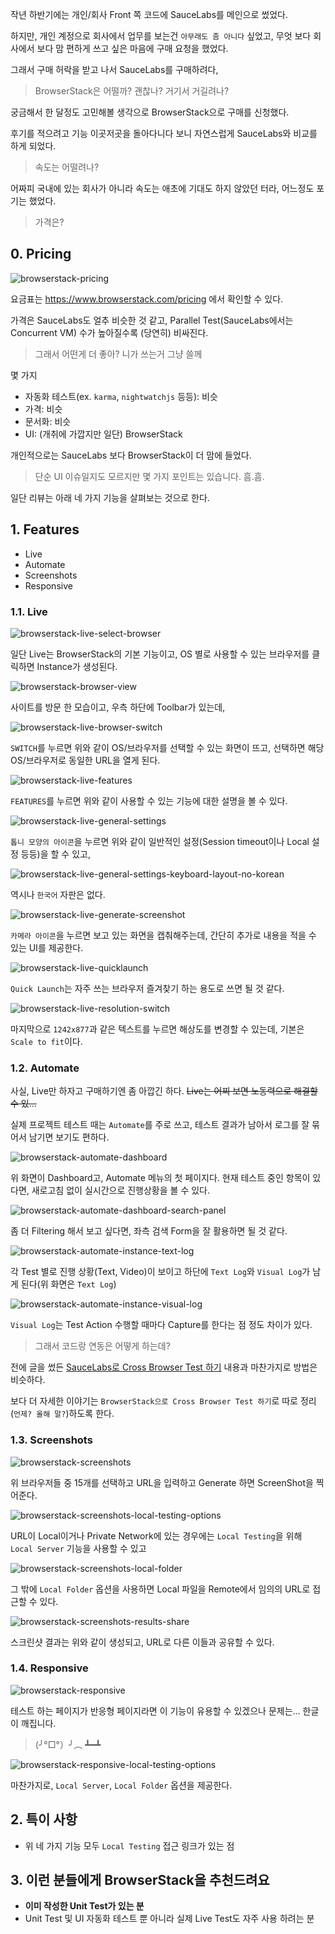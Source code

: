 작년 하반기에는 개인/회사 Front 쪽 코드에 SauceLabs를 메인으로 썼었다.

하지만, 개인 계정으로 회사에서 업무를 보는건 `아무래도 좀 아니다` 싶었고, 무엇 보다 회사에서 보다 맘 편하게 쓰고 싶은 마음에 구매 요청을 했었다.

그래서 구매 허락을 받고 나서 SauceLabs를 구매하려다,

> BrowserStack은 어떨까? 괜찮나? 거기서 거길려나?

궁금해서 한 달정도 고민해볼 생각으로 BrowserStack으로 구매를 신청했다.

후기를 적으려고 기능 이곳저곳을 돌아다니다 보니 자연스럽게 SauceLabs와 비교를 하게 되었다.

> 속도는 어떨려나?

어짜피 국내에 있는 회사가 아니라 속도는 애초에 기대도 하지 않았던 터라, 어느정도 포기는 했었다.

> 가격은?

## 0. Pricing

![browserstack-pricing](../images/2017/01/03/browserstack-pricing.png)

요금표는 https://www.browserstack.com/pricing 에서 확인할 수 있다.

가격은 SauceLabs도 얼추 비슷한 것 같고, Parallel Test(SauceLabs에서는 Concurrent VM) 수가 높아질수록 (당연히) 비싸진다.

> 그래서 어떤게 더 좋아? 니가 쓰는거 그냥 쓸께

몇 가지
- 자동화 테스트(ex. `karma`, `nightwatchjs` 등등): 비슷
- 가격: 비슷
- 문서화: 비슷
- UI: (개취에 가깝지만 일단) BrowserStack

개인적으로는 SauceLabs 보다 BrowserStack이 더 맘에 들었다.

> 단순 UI 이슈일지도 모르지만 몇 가지 포인트는 있습니다. 흠.흠.

일단 리뷰는 아래 네 가지 기능을 살펴보는 것으로 한다.

## 1. Features
- Live
- Automate
- Screenshots
- Responsive

### 1.1. Live

![browserstack-live-select-browser](../images/2017/01/03/browserstack-live-select-browser.png)

일단 Live는 BrowserStack의 기본 기능이고, OS 별로 사용할 수 있는 브라우저를 클릭하면 Instance가 생성된다.

![browserstack-browser-view](../images/2017/01/03/browserstack-browser-view.png)

사이트를 방문 한 모습이고, 우측 하단에 Toolbar가 있는데,

![browserstack-live-browser-switch](../images/2017/01/03/browserstack-live-browser-switch.png)

`SWITCH`를 누르면 위와 같이 OS/브라우저를 선택할 수 있는 화면이 뜨고, 선택하면 해당 OS/브라우저로 동일한 URL을 열게 된다.

![browserstack-live-features](../images/2017/01/03/browserstack-live-features.png)

`FEATURES`를 누르면 위와 같이 사용할 수 있는 기능에 대한 설명을 볼 수 있다.

![browserstack-live-general-settings](../images/2017/01/03/browserstack-live-general-settings.png)

`톱니 모양의 아이콘`을 누르면 위와 같이 일반적인 설정(Session timeout이나 Local 설정 등등)을 할 수 있고,

![browserstack-live-general-settings-keyboard-layout-no-korean](../images/2017/01/03/browserstack-live-general-settings-keyboard-layout-no-korean.png)

역시나 `한국어` 자판은 없다.

![browserstack-live-generate-screenshot](../images/2017/01/03/browserstack-live-generate-screenshot.png)

`카메라 아이콘`을 누르면 보고 있는 화면을 캡춰해주는데, 간단히 추가로 내용을 적을 수 있는 UI를 제공한다.

![browserstack-live-quicklaunch](../images/2017/01/03/browserstack-live-quicklaunch.png)

`Quick Launch`는 자주 쓰는 브라우저 즐겨찾기 하는 용도로 쓰면 될 것 같다.

![browserstack-live-resolution-switch](../images/2017/01/03/browserstack-live-resolution-switch.png)

마지막으로 `1242x877`과 같은 텍스트를 누르면 해상도를 변경할 수 있는데, 기본은 `Scale to fit`이다.

### 1.2. Automate
사실, Live만 하자고 구매하기엔 좀 아깝긴 하다. ~~Live는 어찌 보면 노동력으로 해결할 수 있...~~

실제 프로젝트 테스트 때는 `Automate`를 주로 쓰고, 테스트 결과가 남아서 로그를 잘 묶어서 남기면 보기도 편하다.

![browserstack-automate-dashboard](../images/2017/01/03/browserstack-automate-dashboard.png)

위 화면이 Dashboard고, Automate 메뉴의 첫 페이지다. 현재 테스트 중인 항목이 있다면, 새로고침 없이 실시간으로 진행상황을 볼 수 있다.

![browserstack-automate-dashboard-search-panel](../images/2017/01/03/browserstack-automate-dashboard-search-panel.png)

좀 더 Filtering 해서 보고 싶다면, 좌측 검색 Form을 잘 활용하면 될 것 같다.

![browserstack-automate-instance-text-log](../images/2017/01/03/browserstack-automate-instance-text-log.png)

각 Test 별로 진행 상황(Text, Video)이 보이고 하단에 `Text Log`와 `Visual Log`가 남게 된다(위 화면은 `Text Log`)

![browserstack-automate-instance-visual-log](../images/2017/01/03/browserstack-automate-instance-visual-log.png)

`Visual Log`는 Test Action 수행할 때마다 Capture를 한다는 점 정도 차이가 있다.

> 그래서 코드랑 연동은 어떻게 하는데?

전에 글을 썼든 [SauceLabs로 Cross Browser Test 하기](https://kyungw00k.github.io/2016/09/05/SauceLabs%EB%A1%9C-cross-browser-test-%ED%95%98%EA%B8%B0/) 내용과 마찬가지로 방법은 비슷하다.

보다 더 자세한 이야기는 `BrowserStack으로 Cross Browser Test 하기`로 따로 정리(`언제? 올해 말?`)하도록 한다.

### 1.3. Screenshots
![browserstack-screenshots](../images/2017/01/03/browserstack-screenshots.png)

위 브라우저들 중 15개를 선택하고 URL을 입력하고 Generate 하면 ScreenShot을 찍어준다.

![browserstack-screenshots-local-testing-options](../images/2017/01/03/browserstack-screenshots-local-testing-options.png)

URL이 Local이거나 Private Network에 있는 경우에는 `Local Testing`을 위해 `Local Server` 기능을 사용할 수 있고

![browserstack-screenshots-local-folder](../images/2017/01/03/browserstack-screenshots-local-folder.png)

그 밖에 `Local Folder` 옵션을 사용하면 Local 파일을 Remote에서 임의의 URL로 접근할 수 있다.

![browserstack-screenshots-results-share](../images/2017/01/03/browserstack-screenshots-results-share.png)

스크린샷 결과는 위와 같이 생성되고, URL로 다른 이들과 공유할 수 있다.

### 1.4. Responsive
![browserstack-responsive](../images/2017/01/03/browserstack-responsive.png)

테스트 하는 페이지가 반응형 페이지라면 이 기능이 유용할 수 있겠으나 문제는... 한글이 깨집니다.

> (╯°□°）╯︵ ┻━┻

![browserstack-responsive-local-testing-options](../images/2017/01/03/browserstack-responsive-local-testing-options.png)

마찬가지로, `Local Server`, `Local Folder` 옵션을 제공한다.

## 2. 특이 사항
- 위 네 가지 기능 모두 `Local Testing` 접근 링크가 있는 점

## 3. 이런 분들에게 BrowserStack을 추천드려요
- **이미 작성한 Unit Test가 있는 분**
- Unit Test 및 UI 자동화 테스트 뿐 아니라 실제 Live Test도 자주 사용 하려는 분
